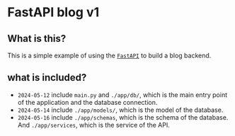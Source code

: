 # FastAPI blog v1


## What is this?

This is a simple example of using the [`FastAPI`](https://fastapi.tiangolo.com/) to build a blog backend.

## what is included?

- `2024-05-12` include `main.py` and `./app/db/`, which is the main entry point of the application and the database connection.
- `2024-05-14` include `./app/models/`, which is the model of the database.
- `2024-05-16` include `./app/schemas`, which is the schema of the database. And `./app/services`, which is the service of the API.
